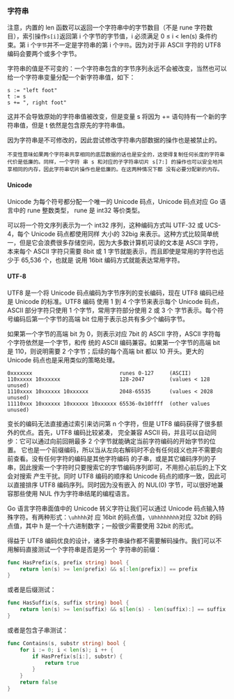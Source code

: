 ### 字符串

注意，内置的 len 函数可以返回一个字符串中的字节数目（不是 rune 字符数目），索引操作`s[i]`返回第 i 个字节的字节值，i 必须满足 0 ≤ i < len(s)
条件约束。第 i 个`字节`并不一定是字符串的第 i 个`字符`。因为对于非 ASCII 字符的 UTF8 编码会要两个或多个字节。

字符串的值是不可变的：一个字符串包含的字节序列永远不会被改变，当然也可以给一个字符串变量分配一个新字符串值，如下：

```
s := "left foot"
t := s
s += ", right foot"
```

这并不会导致原始的字符串值被改变，但是变量 s 将因为 += 语句持有一个新的字符串值，但是 t 依然是包含原先的字符串值。

因为字符串是不可修改的，因此尝试修改字符串内部数据的操作也是被禁止的。

`不变性意味如果两个字符串共享相同的底层数据的话也是安全的，这使得复制任何长度的字符串代价是低廉的。同样，一个字符
串 s 和对应的子字符串切片 s[7:] 的操作也可以安全地共享相同的内存，因此字符串切片操作也是低廉的。在这两种情况下都
没有必要分配新的内存。`

#### Unicode

Unicode 为每个符号都分配一个唯一的 Unicode 码点，Unicode 码点对应 Go 语言中的 rune 整数类型，
rune 是 int32 等价类型。

可以将一个符文序列表示为一个 int32 序列，这种编码方式叫 UTF-32 或 UCS-4，每个 Unicode 码点都使用同样
大小的 32big 来表示。这种方式比较简单统一，但是它会浪费很多存储空间，因为大多数计算机可读的文本是 ASCII
字符，本来每个 ASCII 字符只需要 8bit 或 1 字节就能表示，而且即使是常用的字符也远少于 65,536 个，也就是
说用 16bit 编码方式就能表达常用字符。

#### UTF-8

UTF8 是一个将 Unicode 码点编码为字节序列的变长编码，现在 UTF8 编码已经是 Unicode 的标准。UTF8 编码
使用 1 到 4 个字节来表示每个 Unicode 码点，ASCII 部分字符只使用 1 个字节，常用字符部分使用 2 或 3 个
字节表示。每个符号编码后第一个字节的高端 bit 位用于表示总共有多少个编码字节。

如果第一个字节的高端 bit 为 0，则表示对应 7bit 的 ASCII 字符，ASCII 字符每个字符依然是一个字节，和传
统的 ASCII 编码兼容。如果第一个字节的高端 bit 是 110，则说明需要 2 个字节；后续的每个高端 bit 都以 10
开头。更大的 Unicode 码点也是采用类似的策略处理。

```
0xxxxxxx                            runes 0-127     (ASCII)
110xxxxx 10xxxxxx                   128-2047        (values < 128 unused)
1110xxxx 10xxxxxx 10xxxxxx          2048-65535      (values < 2028 unused)
11110xxx 10xxxxxx 10xxxxxx 10xxxxxx 65536-0x10ffff  (other values unused)
```

变长的编码无法直接通过索引来访问第 n 个字符，但是 UTF8 编码获得了很多额外的优点。首先，UTF8 编码比较紧凑，
完全兼容 ASCII 码，并且可以自动同步：它可以通过向前回朔最多 2 个字节就能确定当前字符编码的开始字节的位置。
它也是一个前缀编码，所以当从左向右解码时不会有任何歧义也并不需要向前查看。没有任何字符的编码是其他字符编码
的子串，或是其它编码序列的子串，因此搜索一个字符时只要搜索它的字节编码序列即可，不用担心前后的上下文会对搜索
产生干扰。同时 UTF8 编码的顺序和 Unicode 码点的顺序一致，因此可以直接排序 UTF8 编码序列。同时因为没有嵌入
的 NUL(0) 字节，可以很好地兼容那些使用 NUL 作为字符串结尾的编程语言。

Go 语言字符串面值中的 Unicode 转义字符让我们可以通过 Unicode 码点输入特殊字符。有两种形式：`\uhhhh`对
应 16bit 的码点值，`\Uhhhhhhhh`对应 32bit 的码点值，其中 h 是一个十六进制数字；一般很少需要使用 32bit
的形式。

得益于 UTF8 编码优良的设计，诸多字符串操作都不需要解码操作。我们可以不用解码直接测试一个字符串是否是另一个
字符串的前缀：

```go
func HasPrefix(s, prefix string) bool {
	return len(s) >= len(prefix) && s[:len(prefix)] == prefix
}
```

或者是后缀测试：

```go
func HasSuffix(s, suffix string) bool {
	return len(s) >= len(suffix) && s[len(s) - len(suffix):] == suffix
}
```

或者是包含子串测试：

```go
func Contains(s, substr string) bool {
	for i := 0; i < len(s); i ++ {
		if HasPrefix(s[i:], substr) {
			return true
		}
	}
	return false
}
```


